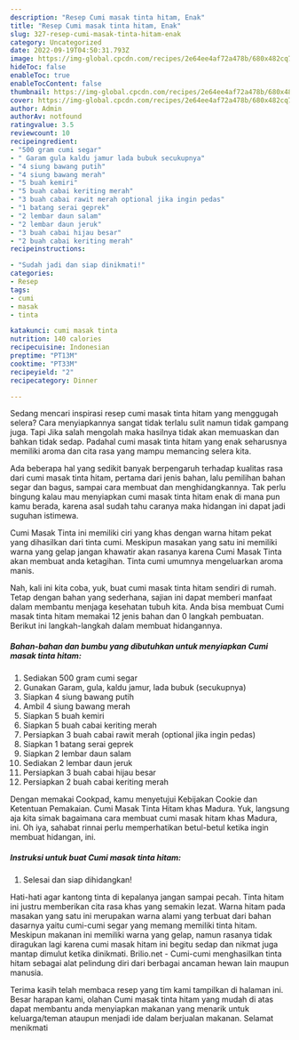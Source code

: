```yaml
---
description: "Resep Cumi masak tinta hitam, Enak"
title: "Resep Cumi masak tinta hitam, Enak"
slug: 327-resep-cumi-masak-tinta-hitam-enak
category: Uncategorized
date: 2022-09-19T04:50:31.793Z
image: https://img-global.cpcdn.com/recipes/2e64ee4af72a478b/680x482cq70/cumi-masak-tinta-hitam-foto-resep-utama.jpg
hideToc: false
enableToc: true
enableTocContent: false
thumbnail: https://img-global.cpcdn.com/recipes/2e64ee4af72a478b/680x482cq70/cumi-masak-tinta-hitam-foto-resep-utama.jpg
cover: https://img-global.cpcdn.com/recipes/2e64ee4af72a478b/680x482cq70/cumi-masak-tinta-hitam-foto-resep-utama.jpg
author: Admin
authorAv: notfound
ratingvalue: 3.5
reviewcount: 10
recipeingredient:
- "500 gram cumi segar"
- " Garam gula kaldu jamur lada bubuk secukupnya"
- "4 siung bawang putih"
- "4 siung bawang merah"
- "5 buah kemiri"
- "5 buah cabai keriting merah"
- "3 buah cabai rawit merah optional jika ingin pedas"
- "1 batang serai geprek"
- "2 lembar daun salam"
- "2 lembar daun jeruk"
- "3 buah cabai hijau besar"
- "2 buah cabai keriting merah"
recipeinstructions:

- "Sudah jadi dan siap dinikmati!"
categories:
- Resep
tags:
- cumi
- masak
- tinta

katakunci: cumi masak tinta 
nutrition: 140 calories
recipecuisine: Indonesian
preptime: "PT13M"
cooktime: "PT33M"
recipeyield: "2"
recipecategory: Dinner

---
```



Sedang mencari inspirasi resep cumi masak tinta hitam yang menggugah selera? Cara menyiapkannya sangat tidak terlalu sulit namun tidak gampang juga. Tapi Jika salah mengolah maka hasilnya tidak akan memuaskan dan bahkan tidak sedap. Padahal cumi masak tinta hitam yang enak seharusnya memiliki aroma dan cita rasa yang mampu memancing selera kita.


Ada beberapa hal yang sedikit banyak berpengaruh terhadap kualitas rasa dari cumi masak tinta hitam, pertama dari jenis bahan, lalu pemilihan bahan segar dan bagus, sampai cara membuat dan menghidangkannya. Tak perlu bingung kalau mau menyiapkan cumi masak tinta hitam enak di mana pun kamu berada, karena asal sudah tahu caranya maka hidangan ini dapat jadi suguhan istimewa.

Cumi Masak Tinta ini memiliki ciri yang khas dengan warna hitam pekat yang dihasilkan dari tinta cumi. Meskipun masakan yang satu ini memiliki warna yang gelap jangan khawatir akan rasanya karena Cumi Masak Tinta akan membuat anda ketagihan. Tinta cumi umumnya mengeluarkan aroma manis.


Nah, kali ini kita coba, yuk, buat cumi masak tinta hitam sendiri di rumah. Tetap dengan bahan yang sederhana, sajian ini dapat memberi manfaat dalam membantu menjaga kesehatan tubuh kita. Anda bisa membuat Cumi masak tinta hitam memakai 12 jenis bahan dan 0 langkah pembuatan. Berikut ini langkah-langkah dalam membuat hidangannya.

<!--inarticleads1-->

##### Bahan-bahan dan bumbu yang dibutuhkan untuk menyiapkan Cumi masak tinta hitam:

1. Sediakan 500 gram cumi segar
1. Gunakan  Garam, gula, kaldu jamur, lada bubuk (secukupnya)
1. Siapkan 4 siung bawang putih
1. Ambil 4 siung bawang merah
1. Siapkan 5 buah kemiri
1. Siapkan 5 buah cabai keriting merah
1. Persiapkan 3 buah cabai rawit merah (optional jika ingin pedas)
1. Siapkan 1 batang serai geprek
1. Siapkan 2 lembar daun salam
1. Sediakan 2 lembar daun jeruk
1. Persiapkan 3 buah cabai hijau besar
1. Persiapkan 2 buah cabai keriting merah


Dengan memakai Cookpad, kamu menyetujui Kebijakan Cookie dan Ketentuan Pemakaian. Cumi Masak Tinta Hitam khas Madura. Yuk, langsung aja kita simak bagaimana cara membuat cumi masak hitam khas Madura, ini. Oh iya, sahabat rinnai perlu memperhatikan betul-betul ketika ingin membuat hidangan, ini. 

<!--inarticleads2-->

##### Instruksi untuk buat Cumi masak tinta hitam:


1. Selesai dan siap dihidangkan!

Hati-hati agar kantong tinta di kepalanya jangan sampai pecah. Tinta hitam ini justru memberikan cita rasa khas yang semakin lezat. Warna hitam pada masakan yang satu ini merupakan warna alami yang terbuat dari bahan dasarnya yaitu cumi-cumi segar yang memang memiliki tinta hitam. Meskipun makanan ini memiliki warna yang gelap, namun rasanya tidak diragukan lagi karena cumi masak hitam ini begitu sedap dan nikmat juga mantap dimulut ketika dinikmati. Brilio.net - Cumi-cumi menghasilkan tinta hitam sebagai alat pelindung diri dari berbagai ancaman hewan lain maupun manusia. 

Terima kasih telah membaca resep yang tim kami tampilkan di halaman ini. Besar harapan kami, olahan Cumi masak tinta hitam yang mudah di atas dapat membantu anda menyiapkan makanan yang menarik untuk keluarga/teman ataupun menjadi ide dalam berjualan makanan. Selamat menikmati

